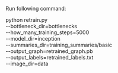 Run following command:

python retrain.py \
  --bottleneck_dir=bottlenecks \
  --how_many_training_steps=5000 \
  --model_dir=inception \
  --summaries_dir=training_summaries/basic \
  --output_graph=retrained_graph.pb \
  --output_labels=retrained_labels.txt \
  --image_dir=data
